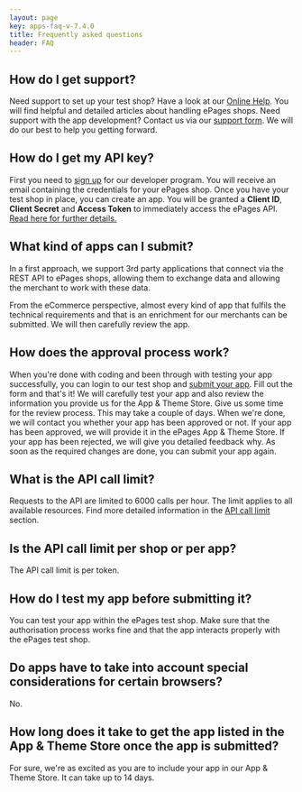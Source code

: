 ```yaml
---
layout: page
key: apps-faq-v-7.4.0
title: Frequently asked questions
header: FAQ
---
```


## How do I get support?

Need support to set up your test shop?
Have a look at our [Online Help](https://www.online-help-center.com/).
You will find helpful and detailed articles about handling ePages shops.
Need support with the app development?
Contact us via our [support form](https://developer.epages.com/support/).
We will do our best to help you getting forward.

## How do I get my API key?

First you need to [sign up](page:apps-overview#registration) for our developer program.
You will receive an email containing the credentials for your ePages shop.
Once you have your test shop in place, you can create an app.
You will be granted a **Client ID**, **Client Secret** and **Access Token** to immediately access the ePages API.
[Read here for further details.](page:apps-create)

## What kind of apps can I submit?

In a first approach, we support 3rd party applications that connect via the REST API to ePages shops, allowing them to exchange data and allowing the merchant to work with these data.

From the eCommerce perspective, almost every kind of app that fulfils the technical requirements and that is an enrichment for our merchants can be submitted.
We will then carefully review the app.

## How does the approval process work?

When you're done with coding and been through with testing your app successfully, you can login to our test shop and [submit your app](page:apps-submit).
Fill out the form and that's it!
We will carefully test your app and also review the information you provide us for the App & Theme Store.
Give us some time for the review process.
This may take a couple of days. When we're done, we will contact you whether your app has been approved or not.
If your app has been approved, we will provide it in the ePages App & Theme Store.
If your app has been rejected, we will give you detailed feedback why.
As soon as the required changes are done, you can submit your app again.

## What is the API call limit?

Requests to the API are limited to 6000 calls per hour.
The limit applies to all available resources.
Find more detailed information in the [API call limit](page:apps-api-call-limit) section.

## Is the API call limit per shop or per app?

The API call limit is per token.

## How do I test my app before submitting it?

You can test your app within the ePages test shop.
Make sure that the authorisation process works fine and that the app interacts properly with the ePages test shop.

## Do apps have to take into account special considerations for certain browsers?

No.

## How long does it take to get the app listed in the App & Theme Store once the app is submitted?

For sure, we're as excited as you are to include your app in our App & Theme Store.
It can take up to 14 days.
